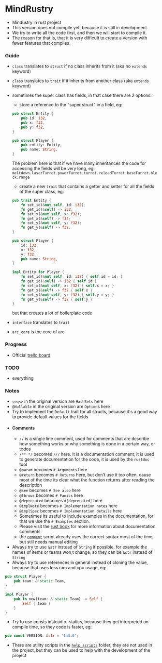 # MindRustry

- Mindustry in rust project
- This version does not compile yet, because it is still in development.
- We try to write all the code first, and then we will start to compile it.
- The reason for that is, that it is very difficult to create a version with fewer features that compiles.

### Guide

- `class` translates to `struct` if no class inherits from it (aka no `extends` keyword)
- `class` translates to `trait` if it inherits from another class (aka `extends` keyword)
- sometimes the super class has fields, in that case there are 2 options:
    - store a reference to the "super struct" in a field, eg:
    ```rust
    pub struct Entity {
        pub id: i32,
        pub x: f32,
        pub y: f32,
    }

    pub struct Player {
        pub entity: Entity,
        pub name: String,
    }
    ```
  The problem here is that if we have many inheritances the code for accessing the fields will be very long, eg: `meltdown.laserTurret.powerTurret.turret.reloadTurret.baseTurret.block.range`
    - create a new `trait` that contains a getter and setter for all the fields of the super class, eg:
    ```rust
    pub trait Entity {
        fn set_id(&mut self, id: i32);
        fn get_id(&self) -> i32;
        fn set_x(&mut self, x: f32);
        fn get_x(&self) -> f32;
        fn set_y(&mut self, y: f32);
        fn get_y(&self) -> f32;
    }
    
    pub struct Player {
        id: i32,
        x: f32,
        y: f32,
        pub name: String,
    }
    
    impl Entity for Player {
        fn set_id(&mut self, id: i32) { self.id = id; }
        fn get_id(&self) -> i32 { self.id }
        fn set_x(&mut self, x: f32) { self.x = x; }
        fn get_x(&self) -> f32 { self.x }
        fn set_y(&mut self, y: f32) { self.y = y; }
        fn get_y(&self) -> f32 { self.y }
    }
  ```
  but that creates a lot of boilerplate code

- `interface` translates to `trait`
- `arc_core` is the core of arc

### Progress

- Official [trello board](https://trello.com/b/b9KlBgIu/mindrustry)

### TODO

- everything

### Notes

- `seq<>` in the original version are `HashSets` here
- `@Nullable` in the original version are `Option`s here
- Try to implement the `Default` trait for all structs, because it's a good way to provide default values for the fields
- #### Comments
    - `//` is a single line comment, used for comments that are describe how something works or why something is done in a certain way, or todos
    - `/** */` becomes `///` here. It is a documentation comment, it is used to generate documentation for the code, it is used by the `rustdoc` tool
    - `@param` becomes `# Arguments` here
    - `@return` becomes `# Returns` here, but don't use it too often, cause most of the time its clear what the function returns after reading the description
    - `@see` becomes `# See also` here
    - `@throws` becomes `# Panics` here
    - `@deprecated` becomes `#[deprecated]` here
    - `@implNote` becomes `# Implementation notes` here
    - `@implSpec` becomes `# Implementation details` here
    - Sometimes its useful to include examples in the documentation, for that we use the `# Examples` section.
    - Please visit the [rust book](https://doc.rust-lang.org/book/ch14-02-publishing-to-crates-io.html#making-useful-documentation-comments) for more information about documentation comments
    - the [`comment`](https://github.com/WMF-Industries/MindRustry/blob/Mods/mind/help_scripts/src/bin/comment.rs) script already uses the correct syntax most of the time, but still needs manual editing
- Always try to use `&str` instead of `String` if possible, for example the names of items or teams won;t change, so they
  can be `&str` instead of `String`
- Always try to use references in general instead of cloning the value, because that uses less ram and cpu usage, eg:

```rust
pub struct Player {
    pub team: &'static Team,
}

impl Player {
    pub fn new(team: &'static Team) -> Self {
        Self { team }
    }
}
```

- Try to use consts instead of statics, because they get interpreted on compile time, so they code is faster, eg:

```rust
pub const VERSION: &str = "143.0";
```
- There are utility scripts in the [`help_scripts`](https://github.com/WMF-Industries/MindRustry/tree/Mods/mind/help_scripts) folder, they are not used in the project, but they can be used to help
  with the development of the project
